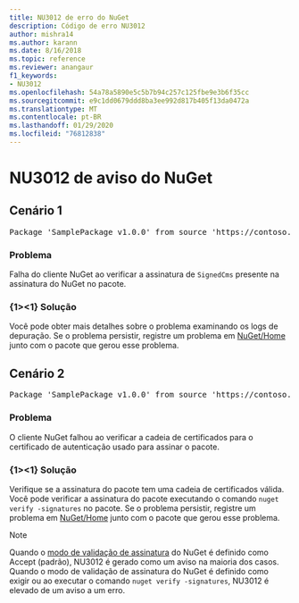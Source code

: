 ```yaml
---
title: NU3012 de erro do NuGet
description: Código de erro NU3012
author: mishra14
ms.author: karann
ms.date: 8/16/2018
ms.topic: reference
ms.reviewer: anangaur
f1_keywords:
- NU3012
ms.openlocfilehash: 54a78a5890e5c5b7b94c257c125fbe9e3b6f35cc
ms.sourcegitcommit: e9c1dd0679ddd8ba3ee992d817b405f13da0472a
ms.translationtype: MT
ms.contentlocale: pt-BR
ms.lasthandoff: 01/29/2020
ms.locfileid: "76812838"
---
```

# <a name="nuget-warning-nu3012"></a>NU3012 de aviso do NuGet

## <a name="scenario-1"></a>Cenário 1

<pre>Package 'SamplePackage v1.0.0' from source 'https://contoso.com/index.json': The primary signature validation failed.</pre>

### <a name="issue"></a>Problema

Falha do cliente NuGet ao verificar a assinatura de `SignedCms` presente na assinatura do NuGet no pacote.


### <a name="solution"></a>{1&gt;&lt;1} Solução

Você pode obter mais detalhes sobre o problema examinando os logs de depuração. Se o problema persistir, registre um problema em [NuGet/Home](https://github.com/NuGet/Home/issues) junto com o pacote que gerou esse problema.



## <a name="scenario-2"></a>Cenário 2

<pre>Package 'SamplePackage v1.0.0' from source 'https://contoso.com/index.json': The primary signature found a chain building issue:  A certificate chain processed, but terminated in a root certificate which is not trusted by the trust provider.</pre>

### <a name="issue"></a>Problema

O cliente NuGet falhou ao verificar a cadeia de certificados para o certificado de autenticação usado para assinar o pacote.


### <a name="solution"></a>{1&gt;&lt;1} Solução

Verifique se a assinatura do pacote tem uma cadeia de certificados válida. Você pode verificar a assinatura do pacote executando o comando `nuget verify -signatures` no pacote. Se o problema persistir, registre um problema em [NuGet/Home](https://github.com/NuGet/Home/issues) junto com o pacote que gerou esse problema.


> [!Note]
> Quando o [modo de validação de assinatura](../../consume-packages/installing-signed-packages.md#configure-package-signature-requirements) do NuGet é definido como Accept (padrão), NU3012 é gerado como um aviso na maioria dos casos. Quando o modo de validação de assinatura do NuGet é definido como exigir ou ao executar o comando `nuget verify -signatures`, NU3012 é elevado de um aviso a um erro. 

